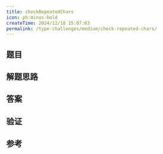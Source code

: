 ```yaml
---
title: checkRepeatedChars
icon: ph:minus-bold
createTime: 2024/12/18 15:07:03
permalink: /type-challenges/medium/check-repeated-chars/
---
```


## 题目

## 解题思路

## 答案

## 验证

## 参考
